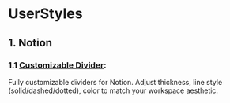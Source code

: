 # UserStyles

## 1. Notion
### 1.1 [Customizable Divider](https://github.com/Drigva/UserStyles/edit/main/Notion/Notion%20-%20Customizable%20Divider):
Fully customizable dividers for Notion. Adjust thickness, line style (solid/dashed/dotted), color to match your workspace aesthetic.
